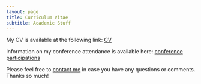 ```yaml
---
layout: page
title: Curriculum Vitae
subtitle: Academic Stuff
---
```


<p>My CV is available at the following link: <a href="https://www.dropbox.com/s/d6dbsvlno1x602s/JBoston_cv.pdf?dl=0" target="_blank">CV</a></p>



<p>Information on my conference attendance is available here: <a href="https://www.dropbox.com/s/my4v02i0wc8a6tq/JBoston_conference.pdf?dl=0" target="_blank">conference participations</a></p>


<p>Please feel free to 
<a href="mailto:jktboston@gmail.com" target="_blank">contact me</a> in case you have any questions or comments. Thanks so much!</p>
